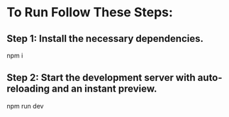 # To Run Follow These Steps:

## Step 1: Install the necessary dependencies.
npm i

## Step 2: Start the development server with auto-reloading and an instant preview.
npm run dev
```